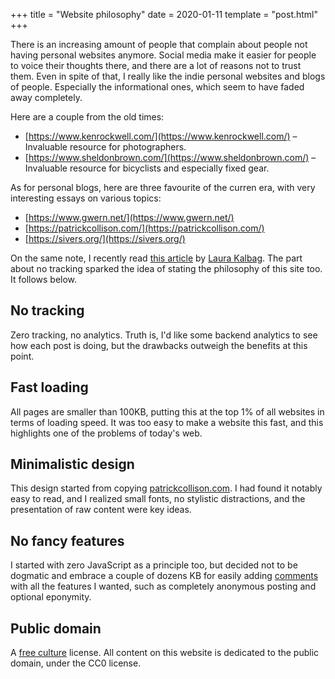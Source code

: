 +++
title = "Website philosophy"
date = 2020-01-11
template = "post.html"
+++

There is an increasing amount of people that complain about people not having personal websites anymore. Social media make it easier for people to voice their thoughts there, and there are a lot of reasons not to trust them. Even in spite of that, I really like the indie personal websites and blogs of people. Especially the informational ones, which seem to have faded away completely.

Here are a couple from the old times:

* [https://www.kenrockwell.com/](https://www.kenrockwell.com/) – Invaluable resource for photographers.
* [https://www.sheldonbrown.com/](https://www.sheldonbrown.com/) – Invaluable resource for bicyclists and especially fixed gear.

As for personal blogs, here are three favourite of the curren era, with very interesting essays on various topics:

* [https://www.gwern.net/](https://www.gwern.net/)
* [https://patrickcollison.com/](https://patrickcollison.com/)
* [https://sivers.org/](https://sivers.org/)

On the same note, I recently read [this article](https://24ways.org/2019/its-time-to-get-personal/) by [Laura Kalbag](https://laurakalbag.com/). The part about no tracking sparked the idea of stating the philosophy of this site too. It follows below.

## No tracking

Zero tracking, no analytics. Truth is, I'd like some backend analytics to see how each post is doing, but the drawbacks outweigh the benefits at this point.

## Fast loading

All pages are smaller than 100KB, putting this at the top 1% of all websites in terms of loading speed. It was too easy to make a website this fast, and this highlights one of the problems of today's web.

## Minimalistic design

This design started from copying [patrickcollison.com](https://patrickcollison.com/). I had found it notably easy to read, and I realized small fonts, no stylistic distractions, and the presentation of raw content were key ideas.

## No fancy features

I started with zero JavaScript as a principle too, but decided not to be dogmatic and embrace a couple of dozens KB for easily adding [comments](https://github.com/posativ/isso) with all the features I wanted, such as completely anonymous posting and optional eponymity.

## Public domain

A [free culture](https://freedomdefined.org/Definition) license. All content on this website is dedicated to the public domain, under the CC0 license.
